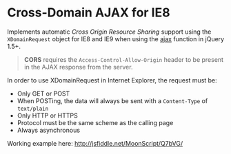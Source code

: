 # Cross-Domain AJAX for IE8

Implements automatic *Cross Origin Resource Sharing* support using the `XDomainRequest` object for IE8 and IE9 when using the [ajax](http://api.jquery.com/jQuery.ajax/) function in jQuery 1.5+.
> **CORS** requires the `Access-Control-Allow-Origin` header to be present in the AJAX response from the server.

In order to use XDomainRequest in Internet Explorer, the request must be:
- Only GET or POST
 - When POSTing, the data will always be sent with a `Content-Type` of `text/plain`
- Only HTTP or HTTPS
 - Protocol must be the same scheme as the calling page
- Always asynchronous

Working example here:
http://jsfiddle.net/MoonScript/Q7bVG/